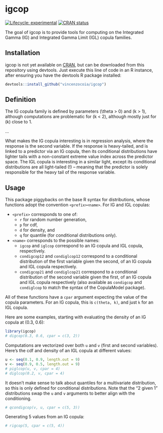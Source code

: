 
<!-- README.md is generated from README.Rmd. Please edit that file -->

# igcop

<!-- badges: start -->

[![Lifecycle:
experimental](https://img.shields.io/badge/lifecycle-experimental-orange.svg)](https://www.tidyverse.org/lifecycle/#experimental)
[![CRAN
status](https://www.r-pkg.org/badges/version/igcop)](https://CRAN.R-project.org/package=igcop)
<!-- badges: end -->

The goal of igcop is to provide tools for computing on the Integrated
Gamma (IG) and Integrated Gamma Limit (IGL) copula families.

## Installation

igcop is not yet available on [CRAN](https://CRAN.R-project.org), but
can be downloaded from this repository using devtools. Just execute this
line of code in an R instance, after ensuring you have the devtools R
package installed:

``` r
devtools::install_github("vincenzocoia/igcop")
```

## Definition

The IG copula family is defined by parameters \(\theta > 0\) and
\(k > 1\), although computations are problematic for \(k < 2\), although
mostly just for \(k\) close to 1.

…

What makes the IG copula interesting is in regression analysis, where
the response is the second variable. If the response is heavy-tailed,
and is linked to a predictor via an IG copula, then its conditional
distributions have lighter tails with a non-constant extreme value index
across the predictor space. The IGL copula is interesting in a similar
light, except its conditional distributions are all light-tailed (\!) –
meaning that the predictor is solely responsible for the heavy tail of
the response variable.

## Usage

This package piggybacks on the base R syntax for distributions, whose
functions adopt the convention `<prefix><name>`. For IG and IGL copulas:

  - `<prefix>` corresponds to one of:
      - `r` for random number generation,
      - `p` for cdf,
      - `d` for density, and
      - `q` for quantile (for conditional distributions only).
  - `<name>` corresponds to the possible names:
      - `igcop` and `iglcop` correspond to an IG copula and IGL copula,
        respectively.
      - `condigcop12` and `condiglcop12` correspond to a conditional
        distribution of the first variable given the second, of an IG
        copula and IGL copula respectively.
      - `condigcop21` and `condiglcop21` correspond to a conditional
        distribution of the second variable given the first, of an IG
        copula and IGL copula respectively (also available as
        `condigcop` and `condiglcop` to match the syntax of the
        CopulaModel package).

All of these functions have a `cpar` argument expecting the value of the
copula parameters. For an IG copula, this is `c(theta, k)`, and just `k`
for an IGL copula.

Here are some examples, starting with evaluating the density of an IG
copula at (0.3, 0.6):

``` r
library(igcop)
# digcop(0.3, 0.6, cpar = c(3, 2))
```

Computations are vectorized over both `u` and `v` (first and second
variables). Here’s the cdf and density of an IGL copula at different
values:

``` r
u <- seq(0.1, 0.9, length.out = 9)
v <- seq(0.9, 0.5, length.out = 9)
# piglcop(u, v, cpar = 4)
# diglcop(0.2, v, cpar = 4)
```

It doesn’t make sense to talk about quantiles for a multivariate
distribution, so this is only defined for conditional distributions.
Note that the “2 given 1” distributions swap the `u` and `v` arguments
to better align with the conditioning.

``` r
# qcondigcop(v, u, cpar = c(5, 3))
```

Generating 5 values from an IG copula:

``` r
# rigcop(5, cpar = c(5, 4))
```
